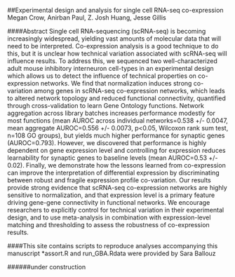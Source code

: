 ##Experimental design and analysis for single cell RNA-seq co-expression
Megan Crow, Anirban Paul, Z. Josh Huang, Jesse Gillis

####Abstract
Single cell RNA-sequencing (scRNA-seq) is becoming increasingly widespread, yielding vast amounts of molecular data that will need to be interpreted. Co-expression analysis is a good technique to do this, but it is unclear how technical variation associated with scRNA-seq will influence results. To address this, we sequenced two well-characterized adult mouse inhibitory interneuron cell-types in an experimental design which allows us to detect the influence of technical properties on co-expression networks. We find that normalization induces strong co-variation among genes in scRNA-seq co-expression networks, which leads to altered network topology and reduced functional connectivity, quantified through cross-validation to learn Gene Ontology functions. Network aggregation across library batches increases performance modestly for most functions (mean AUROC across individual networks=0.538 +/- 0.0047, mean aggregate AUROC=0.556 +/- 0.0073, p<0.05, Wilcoxon rank sum test, n=108 GO groups), but yields much higher performance for synaptic genes (AUROC=0.793). However, we discovered that performance is highly dependent on gene expression level and controlling for expression reduces learnability for synaptic genes to baseline levels (mean AUROC=0.53 +/- 0.02). Finally, we demonstrate how the lessons learned from co-expression can improve the interpretation of differential expression by discriminating between robust and fragile expression profile co-variation.  Our results provide strong evidence that scRNA-seq co-expression networks are highly sensitive to normalization, and that expression level is a primary feature driving gene-gene connectivity in functional networks. We encourage researchers to explicitly control for technical variation in their experimental design, and to use meta-analysis in combination with expression-level matching and thresholding to assess the robustness of co-expression results.

####This site contains scripts to reproduce analyses accompanying this manuscript
*assort.R and run_GBA.Rdata were provided by Sara Ballouz

######under construction
